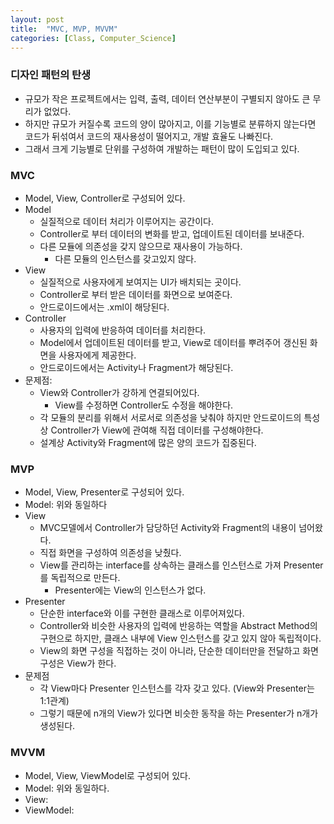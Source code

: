 ```yaml
---
layout: post
title:  "MVC, MVP, MVVM"
categories: [Class, Computer_Science]
---
```


### 디자인 패턴의 탄생
- 규모가 작은 프로젝트에서는 입력, 출력, 데이터 연산부분이 구별되지 않아도 큰 무리가 없었다.
- 하지만 규모가 커질수록 코드의 양이 많아지고, 이를 기능별로 분류하지 않는다면 코드가 뒤섞여서 코드의 재사용성이 떨어지고, 개발 효율도 나빠진다.
- 그래서 크게 기능별로 단위를 구성하여 개발하는 패턴이 많이 도입되고 있다.

### MVC
- Model, View, Controller로 구성되어 있다.
- Model
  - 실질적으로 데이터 처리가 이루어지는 공간이다.
  - Controller로 부터 데이터의 변화를 받고, 업데이트된 데이터를 보내준다.
  - 다른 모듈에 의존성을 갖지 않으므로 재사용이 가능하다.
    - 다른 모듈의 인스턴스를 갖고있지 않다.
- View
  - 실질적으로 사용자에게 보여지는 UI가 배치되는 곳이다.
  - Controller로 부터 받은 데이터를 화면으로 보여준다.
  - 안드로이드에서는 .xml이 해당된다.
- Controller
  - 사용자의 입력에 반응하여 데이터를 처리한다.
  - Model에서 업데이트된 데이터를 받고, View로 데이터를 뿌려주어 갱신된 화면을 사용자에게 제공한다.
  - 안드로이드에서는 Activity나 Fragment가 해당된다.
- 문제점:
  - View와 Controller가 강하게 연결되어있다.
    - View를 수정하면 Controller도 수정을 해야한다.
  - 각 모듈의 분리를 위해서 서로서로 의존성을 낮춰야 하지만 안드로이드의 특성상 Controller가 View에 관여해 직접 데이터를 구성해야한다.
  - 설계상 Activity와 Fragment에 많은 양의 코드가 집중된다.

### MVP
- Model, View, Presenter로 구성되어 있다.
- Model: 위와 동일하다
- View
  - MVC모델에서 Controller가 담당하던 Activity와 Fragment의 내용이 넘어왔다.
  - 직접 화면을 구성하여 의존성을 낮췄다.
  - View를 관리하는 interface를 상속하는 클래스를 인스턴스로 가져 Presenter를 독립적으로 만든다.
    - Presenter에는 View의 인스턴스가 없다.
- Presenter
  - 단순한 interface와 이를 구현한 클래스로 이루어져있다.
  - Controller와 비슷한 사용자의 입력에 반응하는 역할을 Abstract Method의 구현으로 하지만, 클래스 내부에 View 인스턴스를 갖고 있지 않아 독립적이다.
  - View의 화면 구성을 직접하는 것이 아니라, 단순한 데이터만을 전달하고 화면 구성은 View가 한다.
- 문제점
  - 각 View마다 Presenter 인스턴스를 각자 갖고 있다. (View와 Presenter는 1:1관계)
  - 그렇기 때문에 n개의 View가 있다면 비슷한 동작을 하는 Presenter가 n개가 생성된다.

### MVVM
- Model, View, ViewModel로 구성되어 있다.
- Model: 위와 동일하다.
- View:
- ViewModel: